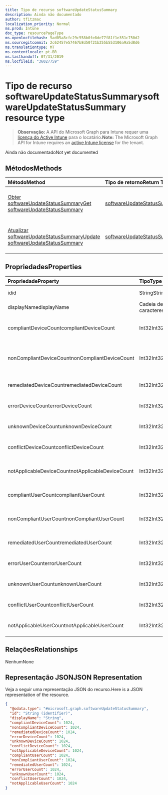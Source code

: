 ```yaml
---
title: Tipo de recurso softwareUpdateStatusSummary
description: Ainda não documentado
author: tfitzmac
localization_priority: Normal
ms.prod: Intune
doc_type: resourcePageType
ms.openlocfilehash: 5ad05a8cfc29c558b0fe8de77f81f1e351c750d2
ms.sourcegitcommit: 2c62457e57467b8d50f21b255b553106a9a5d8d6
ms.translationtype: MT
ms.contentlocale: pt-BR
ms.lasthandoff: 07/31/2019
ms.locfileid: "36027759"
---
```

# <a name="softwareupdatestatussummary-resource-type"></a><span data-ttu-id="f7b24-103">Tipo de recurso softwareUpdateStatusSummary</span><span class="sxs-lookup"><span data-stu-id="f7b24-103">softwareUpdateStatusSummary resource type</span></span>

> <span data-ttu-id="f7b24-104">**Observação:** A API do Microsoft Graph para Intune requer uma [licença do Active Intune](https://go.microsoft.com/fwlink/?linkid=839381) para o locatário.</span><span class="sxs-lookup"><span data-stu-id="f7b24-104">**Note:** The Microsoft Graph API for Intune requires an [active Intune license](https://go.microsoft.com/fwlink/?linkid=839381) for the tenant.</span></span>

<span data-ttu-id="f7b24-105">Ainda não documentado</span><span class="sxs-lookup"><span data-stu-id="f7b24-105">Not yet documented</span></span>

## <a name="methods"></a><span data-ttu-id="f7b24-106">Métodos</span><span class="sxs-lookup"><span data-stu-id="f7b24-106">Methods</span></span>
|<span data-ttu-id="f7b24-107">Método</span><span class="sxs-lookup"><span data-stu-id="f7b24-107">Method</span></span>|<span data-ttu-id="f7b24-108">Tipo de retorno</span><span class="sxs-lookup"><span data-stu-id="f7b24-108">Return Type</span></span>|<span data-ttu-id="f7b24-109">Descrição</span><span class="sxs-lookup"><span data-stu-id="f7b24-109">Description</span></span>|
|:---|:---|:---|
|[<span data-ttu-id="f7b24-110">Obter softwareUpdateStatusSummary</span><span class="sxs-lookup"><span data-stu-id="f7b24-110">Get softwareUpdateStatusSummary</span></span>](../api/intune-deviceconfig-softwareupdatestatussummary-get.md)|[<span data-ttu-id="f7b24-111">softwareUpdateStatusSummary</span><span class="sxs-lookup"><span data-stu-id="f7b24-111">softwareUpdateStatusSummary</span></span>](../resources/intune-deviceconfig-softwareupdatestatussummary.md)|<span data-ttu-id="f7b24-112">Ler propriedades e relações de objetos de [softwareUpdateStatusSummary](../resources/intune-deviceconfig-softwareupdatestatussummary.md).</span><span class="sxs-lookup"><span data-stu-id="f7b24-112">Read properties and relationships of the [softwareUpdateStatusSummary](../resources/intune-deviceconfig-softwareupdatestatussummary.md) object.</span></span>|
|[<span data-ttu-id="f7b24-113">Atualizar softwareUpdateStatusSummary</span><span class="sxs-lookup"><span data-stu-id="f7b24-113">Update softwareUpdateStatusSummary</span></span>](../api/intune-deviceconfig-softwareupdatestatussummary-update.md)|[<span data-ttu-id="f7b24-114">softwareUpdateStatusSummary</span><span class="sxs-lookup"><span data-stu-id="f7b24-114">softwareUpdateStatusSummary</span></span>](../resources/intune-deviceconfig-softwareupdatestatussummary.md)|<span data-ttu-id="f7b24-115">Atualizar as propriedades de um objeto de [softwareUpdateStatusSummary](../resources/intune-deviceconfig-softwareupdatestatussummary.md).</span><span class="sxs-lookup"><span data-stu-id="f7b24-115">Update the properties of a [softwareUpdateStatusSummary](../resources/intune-deviceconfig-softwareupdatestatussummary.md) object.</span></span>|

## <a name="properties"></a><span data-ttu-id="f7b24-116">Propriedades</span><span class="sxs-lookup"><span data-stu-id="f7b24-116">Properties</span></span>
|<span data-ttu-id="f7b24-117">Propriedade</span><span class="sxs-lookup"><span data-stu-id="f7b24-117">Property</span></span>|<span data-ttu-id="f7b24-118">Tipo</span><span class="sxs-lookup"><span data-stu-id="f7b24-118">Type</span></span>|<span data-ttu-id="f7b24-119">Descrição</span><span class="sxs-lookup"><span data-stu-id="f7b24-119">Description</span></span>|
|:---|:---|:---|
|<span data-ttu-id="f7b24-120">id</span><span class="sxs-lookup"><span data-stu-id="f7b24-120">id</span></span>|<span data-ttu-id="f7b24-121">String</span><span class="sxs-lookup"><span data-stu-id="f7b24-121">String</span></span>|<span data-ttu-id="f7b24-122">Chave da entidade.</span><span class="sxs-lookup"><span data-stu-id="f7b24-122">Key of the entity.</span></span>|
|<span data-ttu-id="f7b24-123">displayName</span><span class="sxs-lookup"><span data-stu-id="f7b24-123">displayName</span></span>|<span data-ttu-id="f7b24-124">Cadeia de caracteres</span><span class="sxs-lookup"><span data-stu-id="f7b24-124">String</span></span>|<span data-ttu-id="f7b24-125">O nome da política.</span><span class="sxs-lookup"><span data-stu-id="f7b24-125">The name of the policy.</span></span>|
|<span data-ttu-id="f7b24-126">compliantDeviceCount</span><span class="sxs-lookup"><span data-stu-id="f7b24-126">compliantDeviceCount</span></span>|<span data-ttu-id="f7b24-127">Int32</span><span class="sxs-lookup"><span data-stu-id="f7b24-127">Int32</span></span>|<span data-ttu-id="f7b24-128">Número de dispositivos em conformidade.</span><span class="sxs-lookup"><span data-stu-id="f7b24-128">Number of compliant devices.</span></span>|
|<span data-ttu-id="f7b24-129">nonCompliantDeviceCount</span><span class="sxs-lookup"><span data-stu-id="f7b24-129">nonCompliantDeviceCount</span></span>|<span data-ttu-id="f7b24-130">Int32</span><span class="sxs-lookup"><span data-stu-id="f7b24-130">Int32</span></span>|<span data-ttu-id="f7b24-131">Número de dispositivos sem conformidade.</span><span class="sxs-lookup"><span data-stu-id="f7b24-131">Number of non compliant devices.</span></span>|
|<span data-ttu-id="f7b24-132">remediatedDeviceCount</span><span class="sxs-lookup"><span data-stu-id="f7b24-132">remediatedDeviceCount</span></span>|<span data-ttu-id="f7b24-133">Int32</span><span class="sxs-lookup"><span data-stu-id="f7b24-133">Int32</span></span>|<span data-ttu-id="f7b24-134">Número de dispositivos corrigidos.</span><span class="sxs-lookup"><span data-stu-id="f7b24-134">Number of remediated devices.</span></span>|
|<span data-ttu-id="f7b24-135">errorDeviceCount</span><span class="sxs-lookup"><span data-stu-id="f7b24-135">errorDeviceCount</span></span>|<span data-ttu-id="f7b24-136">Int32</span><span class="sxs-lookup"><span data-stu-id="f7b24-136">Int32</span></span>|<span data-ttu-id="f7b24-137">Número de dispositivos com erro.</span><span class="sxs-lookup"><span data-stu-id="f7b24-137">Number of devices had error.</span></span>|
|<span data-ttu-id="f7b24-138">unknownDeviceCount</span><span class="sxs-lookup"><span data-stu-id="f7b24-138">unknownDeviceCount</span></span>|<span data-ttu-id="f7b24-139">Int32</span><span class="sxs-lookup"><span data-stu-id="f7b24-139">Int32</span></span>|<span data-ttu-id="f7b24-140">Número de dispositivos desconhecidos.</span><span class="sxs-lookup"><span data-stu-id="f7b24-140">Number of unknown devices.</span></span>|
|<span data-ttu-id="f7b24-141">conflictDeviceCount</span><span class="sxs-lookup"><span data-stu-id="f7b24-141">conflictDeviceCount</span></span>|<span data-ttu-id="f7b24-142">Int32</span><span class="sxs-lookup"><span data-stu-id="f7b24-142">Int32</span></span>|<span data-ttu-id="f7b24-143">Número de dispositivos em conflito.</span><span class="sxs-lookup"><span data-stu-id="f7b24-143">Number of conflict devices.</span></span>|
|<span data-ttu-id="f7b24-144">notApplicableDeviceCount</span><span class="sxs-lookup"><span data-stu-id="f7b24-144">notApplicableDeviceCount</span></span>|<span data-ttu-id="f7b24-145">Int32</span><span class="sxs-lookup"><span data-stu-id="f7b24-145">Int32</span></span>|<span data-ttu-id="f7b24-146">Número de dispositivos não aplicáveis.</span><span class="sxs-lookup"><span data-stu-id="f7b24-146">Number of not applicable devices.</span></span>|
|<span data-ttu-id="f7b24-147">compliantUserCount</span><span class="sxs-lookup"><span data-stu-id="f7b24-147">compliantUserCount</span></span>|<span data-ttu-id="f7b24-148">Int32</span><span class="sxs-lookup"><span data-stu-id="f7b24-148">Int32</span></span>|<span data-ttu-id="f7b24-149">Número de usuários em conformidade.</span><span class="sxs-lookup"><span data-stu-id="f7b24-149">Number of compliant users.</span></span>|
|<span data-ttu-id="f7b24-150">nonCompliantUserCount</span><span class="sxs-lookup"><span data-stu-id="f7b24-150">nonCompliantUserCount</span></span>|<span data-ttu-id="f7b24-151">Int32</span><span class="sxs-lookup"><span data-stu-id="f7b24-151">Int32</span></span>|<span data-ttu-id="f7b24-152">Número de usuários em não conformidade.</span><span class="sxs-lookup"><span data-stu-id="f7b24-152">Number of non compliant users.</span></span>|
|<span data-ttu-id="f7b24-153">remediatedUserCount</span><span class="sxs-lookup"><span data-stu-id="f7b24-153">remediatedUserCount</span></span>|<span data-ttu-id="f7b24-154">Int32</span><span class="sxs-lookup"><span data-stu-id="f7b24-154">Int32</span></span>|<span data-ttu-id="f7b24-155">Número de usuários corrigidos.</span><span class="sxs-lookup"><span data-stu-id="f7b24-155">Number of remediated users.</span></span>|
|<span data-ttu-id="f7b24-156">errorUserCount</span><span class="sxs-lookup"><span data-stu-id="f7b24-156">errorUserCount</span></span>|<span data-ttu-id="f7b24-157">Int32</span><span class="sxs-lookup"><span data-stu-id="f7b24-157">Int32</span></span>|<span data-ttu-id="f7b24-158">Número de usuários com erro.</span><span class="sxs-lookup"><span data-stu-id="f7b24-158">Number of users had error.</span></span>|
|<span data-ttu-id="f7b24-159">unknownUserCount</span><span class="sxs-lookup"><span data-stu-id="f7b24-159">unknownUserCount</span></span>|<span data-ttu-id="f7b24-160">Int32</span><span class="sxs-lookup"><span data-stu-id="f7b24-160">Int32</span></span>|<span data-ttu-id="f7b24-161">Número de usuários desconhecidos.</span><span class="sxs-lookup"><span data-stu-id="f7b24-161">Number of unknown users.</span></span>|
|<span data-ttu-id="f7b24-162">conflictUserCount</span><span class="sxs-lookup"><span data-stu-id="f7b24-162">conflictUserCount</span></span>|<span data-ttu-id="f7b24-163">Int32</span><span class="sxs-lookup"><span data-stu-id="f7b24-163">Int32</span></span>|<span data-ttu-id="f7b24-164">Número de usuários com conflitos.</span><span class="sxs-lookup"><span data-stu-id="f7b24-164">Number of conflict users.</span></span>|
|<span data-ttu-id="f7b24-165">notApplicableUserCount</span><span class="sxs-lookup"><span data-stu-id="f7b24-165">notApplicableUserCount</span></span>|<span data-ttu-id="f7b24-166">Int32</span><span class="sxs-lookup"><span data-stu-id="f7b24-166">Int32</span></span>|<span data-ttu-id="f7b24-167">Número de usuários não aplicáveis.</span><span class="sxs-lookup"><span data-stu-id="f7b24-167">Number of not applicable users.</span></span>|

## <a name="relationships"></a><span data-ttu-id="f7b24-168">Relações</span><span class="sxs-lookup"><span data-stu-id="f7b24-168">Relationships</span></span>
<span data-ttu-id="f7b24-169">Nenhum</span><span class="sxs-lookup"><span data-stu-id="f7b24-169">None</span></span>

## <a name="json-representation"></a><span data-ttu-id="f7b24-170">Representação JSON</span><span class="sxs-lookup"><span data-stu-id="f7b24-170">JSON Representation</span></span>
<span data-ttu-id="f7b24-171">Veja a seguir uma representação JSON do recurso.</span><span class="sxs-lookup"><span data-stu-id="f7b24-171">Here is a JSON representation of the resource.</span></span>
<!-- {
  "blockType": "resource",
  "keyProperty": "id",
  "@odata.type": "microsoft.graph.softwareUpdateStatusSummary"
}
-->
``` json
{
  "@odata.type": "#microsoft.graph.softwareUpdateStatusSummary",
  "id": "String (identifier)",
  "displayName": "String",
  "compliantDeviceCount": 1024,
  "nonCompliantDeviceCount": 1024,
  "remediatedDeviceCount": 1024,
  "errorDeviceCount": 1024,
  "unknownDeviceCount": 1024,
  "conflictDeviceCount": 1024,
  "notApplicableDeviceCount": 1024,
  "compliantUserCount": 1024,
  "nonCompliantUserCount": 1024,
  "remediatedUserCount": 1024,
  "errorUserCount": 1024,
  "unknownUserCount": 1024,
  "conflictUserCount": 1024,
  "notApplicableUserCount": 1024
}
```



